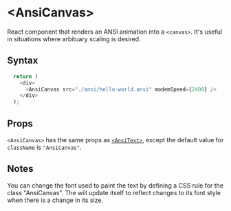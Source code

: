 # &lt;AnsiCanvas&gt;

React component that renders an ANSI animation into a `<canvas>`. It's useful in situations where 
arbituary scaling is desired.

## Syntax

```js
  return (
    <div>
      <AnsiCanvas src="./ansi/hello-world.ansi" modemSpeed={2400} />
    </div>
  );
```

## Props

`<AnsiCanvas>` has the same props as [`<AnsiText>`](./AnsiText.md), except the default value for `className` is `"AnsiCanvas"`.

## Notes

You can change the font used to paint the text by defining a CSS rule for the class "AnsiCanvas". The 
will update itself to reflect changes to its font style when there is a change in its size. 
